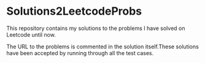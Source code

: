 # Solutions2LeetcodeProbs
This repository contains my solutions to the problems I have solved on Leetcode until now.


The URL to the problems is commented in the solution itself.These solutions have been accepted by running through all the test cases.
